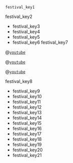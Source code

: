 ```ngMeta
festival_key1
```

festival_key2
* festival_key3
* festival_key4
* festival_key5
* festival_key6
festival_key7


@[`youtube`](hDPt6koZ9ks)

@[`youtube`](vv2jgdeRFCE)

@[`youtube`](ds9DWTBKg0c)



festival_key8
* festival_key9
* festival_key10
* festival_key11
* festival_key12
* festival_key13
* festival_key14
* festival_key15
* festival_key16
* festival_key17
* festival_key18
* festival_key19
* festival_key20
* festival_key21
